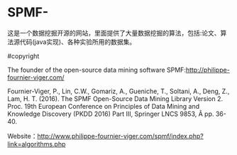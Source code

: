 # SPMF-
这是一个数据挖掘开源的网站，里面提供了大量数据挖掘的算法，包括:论文、算法源代码(java实现)、各种实验所用的数据集。

#copyright

The founder of the open-source data mining software SPMF:http://philippe-fournier-viger.com/

Fournier-Viger, P., Lin, C.W., Gomariz, A., Gueniche, T., Soltani, A., Deng, Z., Lam, H. T. (2016). The SPMF Open-Source Data Mining Library Version 2. Proc. 19th European Conference on Principles of Data Mining and Knowledge Discovery (PKDD 2016) Part III, Springer LNCS 9853, Â pp. 36-40.

Website：http://www.philippe-fournier-viger.com/spmf/index.php?link=algorithms.php
